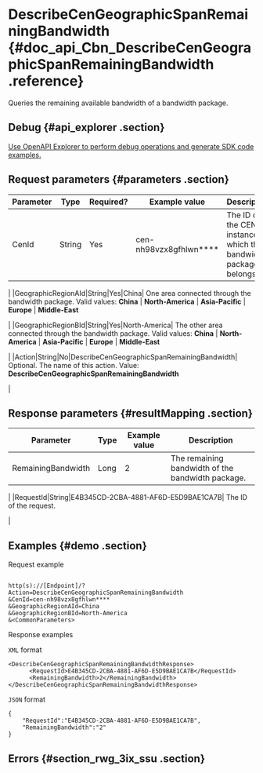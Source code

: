 # DescribeCenGeographicSpanRemainingBandwidth {#doc_api_Cbn_DescribeCenGeographicSpanRemainingBandwidth .reference}

Queries the remaining available bandwidth of a bandwidth package.

## Debug {#api_explorer .section}

[Use OpenAPI Explorer to perform debug operations and generate SDK code examples.](https://api.aliyun.com/#product=Cbn&api=DescribeCenGeographicSpanRemainingBandwidth&type=RPC&version=2017-09-12)

## Request parameters {#parameters .section}

|Parameter|Type|Required?|Example value|Description|
|---------|----|---------|-------------|-----------|
|CenId|String|Yes|cen-nh98vzx8gfhlwn\*\*\*\*| The ID of the CEN instance to which the bandwidth package belongs.

 |
|GeographicRegionAId|String|Yes|China| One area connected through the bandwidth package. Valid values: **China** | **North-America** | **Asia-Pacific** | **Europe** | **Middle-East**

 |
|GeographicRegionBId|String|Yes|North-America| The other area connected through the bandwidth package. Valid values: **China** | **North-America** | **Asia-Pacific** | **Europe** | **Middle-East**

 |
|Action|String|No|DescribeCenGeographicSpanRemainingBandwidth| Optional. The name of this action. Value: **DescribeCenGeographicSpanRemainingBandwidth**

 |

## Response parameters {#resultMapping .section}

|Parameter|Type|Example value|Description|
|---------|----|-------------|-----------|
|RemainingBandwidth|Long|2| The remaining bandwidth of the bandwidth package.

 |
|RequestId|String|E4B345CD-2CBA-4881-AF6D-E5D9BAE1CA7B| The ID of the request.

 |

## Examples {#demo .section}

Request example

``` {#request_demo}

http(s)://[Endpoint]/? Action=DescribeCenGeographicSpanRemainingBandwidth
&CenId=cen-nh98vzx8gfhlwn****
&GeographicRegionAId=China
&GeographicRegionBId=North-America
&<CommonParameters>

```

Response examples

`XML` format

``` {#xml_return_success_demo}
<DescribeCenGeographicSpanRemainingBandwidthResponse>
      <RequestId>E4B345CD-2CBA-4881-AF6D-E5D9BAE1CA7B</RequestId>
      <RemainingBandwidth>2</RemainingBandwidth>
</DescribeCenGeographicSpanRemainingBandwidthResponse>
```

`JSON` format

``` {#json_return_success_demo}
{
	"RequestId":"E4B345CD-2CBA-4881-AF6D-E5D9BAE1CA7B",
	"RemainingBandwidth":"2"
}
```

## Errors {#section_rwg_3ix_ssu .section}

